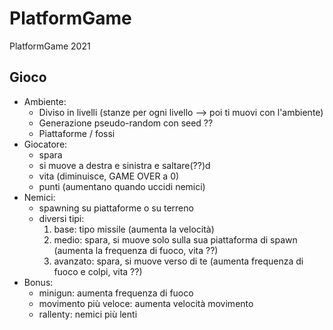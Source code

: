 # PlatformGame

PlatformGame 2021

## Gioco
- Ambiente:
  - Diviso in livelli (stanze per ogni livello --> poi ti muovi con l'ambiente)
  - Generazione pseudo-random con seed ??
  - Piattaforme / fossi
- Giocatore:
  - spara
  - si muove a destra e sinistra e saltare(??)d
  - vita (diminuisce, GAME OVER a 0)
  - punti (aumentano quando uccidi nemici)
- Nemici:
  - spawning su piattaforme o su terreno
  - diversi tipi:
	  1. base: tipo missile (aumenta la velocità)
	  2. medio: spara, si muove solo sulla sua piattaforma di spawn (aumenta la frequenza di fuoco, vita ??)
	  3. avanzato: spara, si muove verso di te (aumenta frequenza di fuoco e colpi, vita ??)
- Bonus:
  - minigun: aumenta frequenza di fuoco
  - movimento più veloce: aumenta velocità movimento
  - rallenty: nemici più lenti
